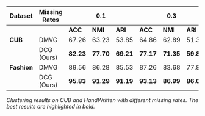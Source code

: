 | Dataset      | Missing Rates     |                           |         0.1                   |                           |                        |        0.3                   |                           |                          |        0.5                   |                           |                          |    0.7                       |                           |
|--------------|-------------------|------------------------------|---------------------------|---------------------------|------------------------------|---------------------------|---------------------------|------------------------------|---------------------------|---------------------------|------------------------------|---------------------------|---------------------------|
|              || **ACC**                      | **NMI**                   | **ARI**                   | **ACC**                      | **NMI**                   | **ARI**                   | **ACC**                      | **NMI**                   | **ARI**                   | **ACC**                      | **NMI**                   | **ARI**                   |
| **CUB**      | DMVG              | 67.26                        | 63.23                     | 53.85                     | 64.86                        | 62.89                     | 51.36                     | 62.93                        | 58.68                     | 49.36                     | 56.26                        | 57.95                     | 43.92                     |
|              | DCG (Ours)        | **82.23**                    | **77.70**                 | **69.21**                 | **77.17**                    | **71.35**                 | **59.85**                 | **75.50**                    | **72.21**                 | **59.12**                 | **74.67**                    | **70.19**                 | **56.41**                 |
| **Fashion**  | DMVG              | 89.56                        | 86.28                     | 85.53                     | 87.26                        | 83.68                     | 77.85                     | 83.63                        | 76.58                     | 73.23                     | 75.88                        | 72.56                     | 68.36                     |
|              | DCG (Ours)        | **95.83**                    | **91.29**                 | **91.19**                 | **93.13**                    | **86.99**                 | **86.00**                 | **90.04**                    | **82.25**                 | **79.99**                 | **85.76**                    | **76.42**                 | **72.79**                 |

*Clustering results on CUB and HandWritten with different missing rates. The best results are highlighted in bold.*
